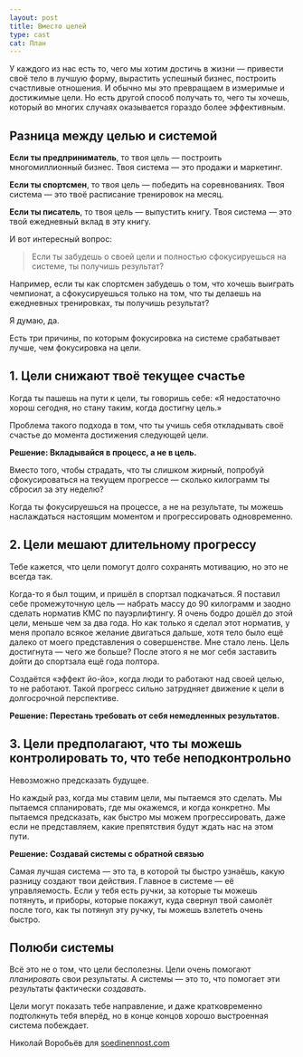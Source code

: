 ```yaml
---
layout: post
title: Вместо целей
type: cast
cat: План
---
```


У каждого из нас есть то, чего мы хотим достичь в жизни — привести своё тело в лучшую форму, вырастить успешный бизнес, построить счастливые отношения. И обычно мы это превращаем в измеримые и достижимые цели. Но есть другой способ получать то, чего ты хочешь, который во многих случаях оказывается гораздо более эффективным.

## Разница между целью и системой

**Если ты предприниматель**, то твоя цель — построить многомиллионный бизнес. Твоя система — это продажи и маркетинг.

**Если ты спортсмен**, то твоя цель — победить на соревнованиях. Твоя система — это твоё расписание тренировок на месяц.

**Если ты писатель**, то твоя цель — выпустить книгу. Твоя система — это твой ежедневный вклад в эту книгу.

И вот интересный вопрос:

> Если ты забудешь о своей цели и полностью сфокусируешься на системе, ты получишь результат?

Например, если ты как спортсмен забудешь о том, что хочешь выиграть чемпионат, а сфокусируешься только на том, что ты делаешь на ежедневных тренировках, ты получишь результат?

Я думаю, да.

Есть три причины, по которым фокусировка на системе срабатывает лучше, чем фокусировка на цели.

## 1. Цели снижают твоё текущее счастье

Когда ты пашешь на пути к цели, ты говоришь себе: «Я недостаточно хорош сегодня, но стану таким, когда достигну цель.»

Проблема такого подхода в том, что ты учишь себя откладывать своё счастье до момента достижения следующей цели.

**Решение: Вкладывайся в процесс, а не в цель.**

Вместо того, чтобы страдать, что ты слишком жирный, попробуй сфокусироваться на текущем прогрессе — сколько килограмм ты сбросил за эту неделю?

Когда ты фокусируешься на процессе, а не на результате, ты можешь наслаждаться настоящим моментом и прогрессировать одновременно.

## 2. Цели мешают длительному прогрессу

Тебе кажется, что цели помогут долго сохранять мотивацию, но это не всегда так.

Когда-то я был тощим, и пришёл в спортзал подкачаться. Я поставил себе промежуточную цель — набрать массу до 90 килограмм и заодно сделать норматив КМС по пауэрлифтингу. Я очень бодро дошёл до этой цели, меньше чем за два года. Но как только я сделал этот норматив, у меня пропало всякое желание двигаться дальше, хотя тело было ещё далеко от моего представления о совершенстве. Мне стало лень. Цель достигнута — чего же больше? После этого я не мог себя заставить дойти до спортзала ещё года полтора.

Создаётся «эффект йо-йо», когда люди то работают над своей целью, то не работают. Такой прогресс сильно затрудняет движение к цели в долгосрочной перспективе.

**Решение: Перестань требовать от себя немедленных результатов.**

## 3. Цели предполагают, что ты можешь контролировать то, что тебе неподконтрольно

Невозможно предсказать будущее.

Но каждый раз, когда мы ставим цели, мы пытаемся это сделать. Мы пытаемся спланировать, где мы окажемся, и когда конкретно. Мы пытаемся предсказать, как быстро мы можем прогрессировать, даже если не представляем, какие препятствия будут ждать нас на этом пути.

**Решение: Создавай системы с обратной связью**

Самая лучшая система — это та, в которой ты быстро узнаёшь, какую разницу создают твои действия. Главное в системе — её управляемость. Если у тебя есть ручки, за которые ты можешь потянуть, и приборы, которые покажут, куда свернул твой самолёт после того, как ты потянул эту ручку, ты можешь взлететь очень быстро.

## Полюби системы

Всё это не о том, что цели бесполезны. Цели очень помогают _планировать_ свои результаты. А системы — это то, что помогает эти результаты фактически _создавать_.

Цели могут показать тебе направление, и даже кратковременно подтолкнуть тебя вперёд, но в конце концов хорошо выстроенная система побеждает.

Николай Воробьёв для [soedinennost.com](http://soedinennost.com/)